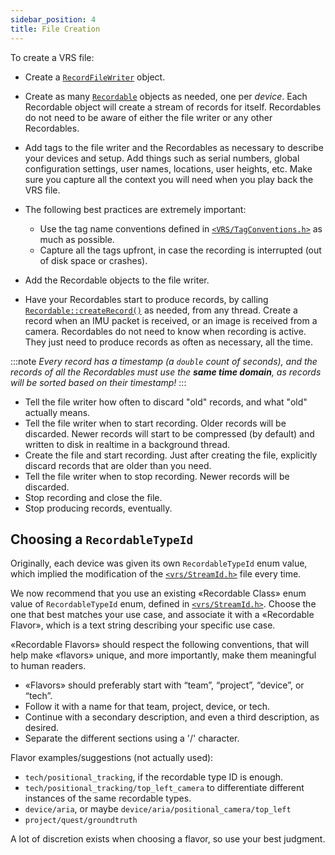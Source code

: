 ```yaml
---
sidebar_position: 4
title: File Creation
---
```


To create a VRS file:

- Create a [`RecordFileWriter`](https://github.com/facebookresearch/vrs/blob/main/vrs/RecordFileWriter.h) object.
- Create as many [`Recordable`](https://github.com/facebookresearch/vrs/blob/main/vrs/Recordable.h) objects as needed, one per _device_. Each Recordable object will create a stream of records for itself. Recordables do not need to be aware of either the file writer or any other Recordables.
- Add tags to the file writer and the Recordables as necessary to describe your devices and setup. Add things such as serial numbers, global configuration settings, user names, locations, user heights, etc. Make sure you capture all the context you will need when you play back the VRS file.

- The following best practices are extremely important:

  - Use the tag name conventions defined in [`<VRS/TagConventions.h>`](https://github.com/facebookresearch/vrs/blob/main/vrs/TagConventions.h) as much as possible.
  - Capture all the tags upfront, in case the recording is interrupted (out of disk space or crashes).

- Add the Recordable objects to the file writer.
- Have your Recordables start to produce records, by calling [`Recordable::createRecord()`](https://github.com/facebookresearch/vrs/blob/main/vrs/Recordable.h#L236) as needed, from any thread. Create a record when an IMU packet is received, or an image is received from a camera. Recordables do not need to know when recording is active. They just need to produce records as often as necessary, all the time.

<!-- prettier-ignore -->
:::note
*Every record has a timestamp (a `double` count of seconds), and the records of all the Recordables must use the **same time domain**, as records will be sorted based on their timestamp!*
:::

- Tell the file writer how often to discard "old" records, and what "old" actually means.
- Tell the file writer when to start recording. Older records will be discarded. Newer records will start to be compressed (by default) and written to disk in realtime in a background thread.
- Create the file and start recording. Just after creating the file, explicitly discard records that are older than you need.
- Tell the file writer when to stop recording. Newer records will be discarded.
- Stop recording and close the file.
- Stop producing records, eventually.

## Choosing a `RecordableTypeId`

Originally, each device was given its own `RecordableTypeId` enum value, which implied the modification of the [`<vrs/StreamId.h>`](https://github.com/facebookresearch/vrs/blob/main/vrs/StreamId.h) file every time.

We now recommend that you use an existing «Recordable Class» enum value of `RecordableTypeId` enum, defined in [`<vrs/StreamId.h>`](https://github.com/facebookresearch/vrs/blob/main/vrs/StreamId.h). Choose the one that best matches your use case, and associate it with a «Recordable Flavor», which is a text string describing your specific use case.

«Recordable Flavors» should respect the following conventions, that will help make «flavors» unique, and more importantly, make them meaningful to human readers.

- «Flavors» should preferably start with “team”, “project”, “device”, or “tech”.
- Follow it with a name for that team, project, device, or tech.
- Continue with a secondary description, and even a third description, as desired.
- Separate the different sections using a '/' character.

Flavor examples/suggestions (not actually used):

- `tech/positional_tracking`, if the recordable type ID is enough.
- `tech/positional_tracking/top_left_camera` to differentiate different instances of the same recordable types.
- `device/aria`, or maybe `device/aria/positional_camera/top_left`
- `project/quest/groundtruth`

A lot of discretion exists when choosing a flavor, so use your best judgment.
